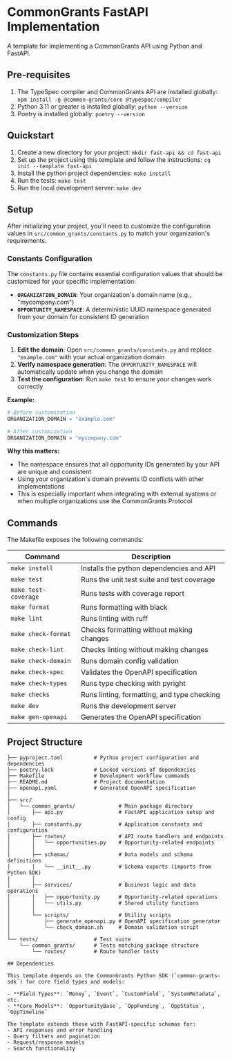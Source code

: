 # CommonGrants FastAPI Implementation

A template for implementing a CommonGrants API using Python and FastAPI.

## Pre-requisites

1. The TypeSpec compiler and CommonGrants API are installed globally: `npm install -g @common-grants/core @typespec/compiler`
2. Python 3.11 or greater is installed globally: `python --version`
3. Poetry is installed globally: `poetry --version`

## Quickstart

1. Create a new directory for your project: `mkdir fast-api && cd fast-api`
2. Set up the project using this template and follow the instructions: `cg init --template fast-api`
3. Install the python project dependencies: `make install`
4. Run the tests: `make test`
5. Run the local development server: `make dev`

## Setup

After initializing your project, you'll need to customize the configuration values in `src/common_grants/constants.py` to match your organization's requirements.

### Constants Configuration

The `constants.py` file contains essential configuration values that should be customized for your specific implementation:

- **`ORGANIZATION_DOMAIN`**: Your organization's domain name (e.g., "mycompany.com")
- **`OPPORTUNITY_NAMESPACE`**: A deterministic UUID namespace generated from your domain for consistent ID generation

### Customization Steps

1. **Edit the domain**: Open `src/common_grants/constants.py` and replace `"example.com"` with your actual organization domain
2. **Verify namespace generation**: The `OPPORTUNITY_NAMESPACE` will automatically update when you change the domain
3. **Test the configuration**: Run `make test` to ensure your changes work correctly

**Example:**
```python
# Before customization
ORGANIZATION_DOMAIN = "example.com"

# After customization
ORGANIZATION_DOMAIN = "mycompany.com"
```

**Why this matters:**
- The namespace ensures that all opportunity IDs generated by your API are unique and consistent
- Using your organization's domain prevents ID conflicts with other implementations
- This is especially important when integrating with external systems or when multiple organizations use the CommonGrants Protocol

## Commands

The Makefile exposes the following commands:

| Command               | Description                                 |
| --------------------- | ------------------------------------------- |
| `make install`        | Installs the python dependencies and API    |
| `make test`           | Runs the unit test suite and test coverage  |
| `make test-coverage`  | Runs tests with coverage report             |
| `make format`         | Runs formatting with black                  |
| `make lint`           | Runs linting with ruff                      |
| `make check-format`   | Checks formatting without making changes    |
| `make check-lint`     | Checks linting without making changes      |
| `make check-domain`   | Runs domain config validation               |
| `make check-spec`     | Validates the OpenAPI specification         |
| `make check-types`    | Runs type checking with pyright             |
| `make checks`         | Runs linting, formatting, and type checking |
| `make dev`            | Runs the development server                 |
| `make gen-openapi`    | Generates the OpenAPI specification         |

## Project Structure

```
├── pyproject.toml          # Python project configuration and dependencies
├── poetry.lock             # Locked versions of dependencies
├── Makefile                # Development workflow commands
├── README.md               # Project documentation
├── openapi.yaml            # Generated OpenAPI specification
│
├── src/
│   └── common_grants/              # Main package directory
│       ├── api.py                  # FastAPI application setup and config
│       ├── constants.py            # Application constants and configuration
│       ├── routes/                 # API route handlers and endpoints
│       │   └── opportunities.py    # Opportunity-related endpoints
│       │
│       ├── schemas/                # Data models and schema definitions
│       │   └── __init__.py         # Schema exports (imports from Python SDK)
│       │
│       ├── services/               # Business logic and data operations
│       │   ├── opportunity.py      # Opportunity-related operations
│       │   └── utils.py            # Shared utility functions
│       │
│       └── scripts/                # Utility scripts
│           ├── generate_openapi.py # OpenAPI specification generator
│           └── check_domain.sh     # Domain validation script
│
└── tests/                  # Test suite
    └── common_grants/      # Tests matching package structure
        └── routes/         # Route handler tests

## Dependencies

This template depends on the CommonGrants Python SDK (`common-grants-sdk`) for core field types and models:

- **Field Types**: `Money`, `Event`, `CustomField`, `SystemMetadata`, etc.
- **Core Models**: `OpportunityBase`, `OppFunding`, `OppStatus`, `OppTimeline`

The template extends these with FastAPI-specific schemas for:
- API responses and error handling
- Query filters and pagination
- Request/response models
- Search functionality
